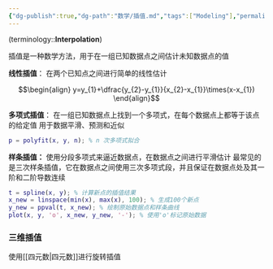 ```yaml
---
{"dg-publish":true,"dg-path":"数学/插值.md","tags":["Modeling"],"permalink":"/数学/插值/","dgPassFrontmatter":true,"noteIcon":"","created":"2024-07-05T18:00:52.706+08:00","updated":"2024-08-13T00:34:37.005+08:00"}
---
```


(terminology::**Interpolation**)

插值是一种数学方法，用于在一组已知数据点之间估计未知数据点的值

**线性插值**：
在两个已知点之间进行简单的线性估计

$$\begin{align}
y=y_{1}+\dfrac{y_{2}-y_{1}}{x_{2}-x_{1}}\times(x-x_{1})
\end{align}$$

**多项式插值**：
在一组已知数据点上找到一个多项式，在每个数据点上都等于该点的给定值
用于数据平滑、预测和近似

```MATLAB
p = polyfit(x, y, n); % n 次多项式拟合
```

**样条插值：**
使用分段多项式来逼近数据点，在数据点之间进行平滑估计
最常见的是三次样条插值，它在数据点之间使用三次多项式段，并且保证在数据点处及其一阶和二阶导数连续

```matlab
t = spline(x, y); % 计算新点的插值结果 
x_new = linspace(min(x), max(x), 100); % 生成100个新点 
y_new = ppval(t, x_new); % 绘制原始数据点和样条曲线 
plot(x, y, 'o', x_new, y_new, '-'); % 使用'o'标记原始数据
```


### 三维插值
使用[[四元数\|四元数]]进行旋转插值


